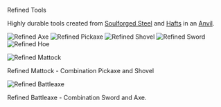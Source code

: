  Refined Tools

Highly durable tools created from [Soulforged Steel](soulforged_steel.md) and [Hafts](haft.md) in an [Anvil](../blocks/anvil.md).

![Refined Axe](item:betterwithmods:steel_axe)
![Refined Pickaxe](item:betterwithmods:steel_pickaxe)
![Refined Shovel](item:betterwithmods:steel_shovel)
![Refined Sword](item:betterwithmods:steel_sword)
![Refined Hoe](item:betterwithmods:steel_hoe)


![Refined Mattock](item:betterwithmods:steel_mattock)

Refined Mattock - Combination Pickaxe and Shovel  


![Refined Battleaxe](item:betterwithmods:steel_battleaxe)

Refined Battleaxe - Combination Sword and Axe.  


